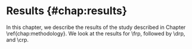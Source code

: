 # Results {#chap:results}

In this chapter, we describe the results of the study described in Chapter
\ref{chap:methodology}.  We look at the results for \frp, followed by \drp, and
\crp.
